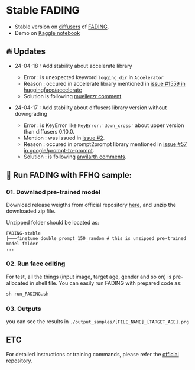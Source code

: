 # Stable FADING

* Stable version on [diffusers](https://github.com/huggingface/diffusers) of [FADING](https://github.com/MunchkinChen/FADING).
* Demo on [Kaggle notebook](https://www.kaggle.com/code/mrriandmstique/agetimelapse)

## 🔥 Updates
- 24-04-18 : Add stability about accelerate library
  - Error : is unexpected keyword `logging_dir` in `Accelerator`
  - Reason : occured in accelerate library mentioned in [issue #1559 in huggingface/accelerate](https://github.com/huggingface/accelerate/issues/1559)
  - Solution is following [muellerzr comment](https://github.com/huggingface/accelerate/issues/1559#issuecomment-1581556756)

- 24-04-17 : Add stability about diffusers library version without downgrading
  - Error : is KeyError like `KeyError:'down_cross'` about upper version than diffusers 0.10.0.
  - Mention : was issued in [issue #2](https://github.com/MunchkinChen/FADING/issues/2).
  - Reason : occured in prompt2prompt library mentioned in [issue #57 in google/prompt-to-prompt](https://github.com/google/prompt-to-prompt/issues/57).
  - Solution : is following [anvilarth comments](https://github.com/google/prompt-to-prompt/issues/57#issuecomment-1613729431).

## 🤗 Run FADING with FFHQ sample:

### 01. Downlaod pre-trained model

Download release weigths from official repository [here](https://github.com/MunchkinChen/FADING#available-pretrained-weights), and unzip the downloaded zip file.

Unzipped folder should be located as:
```
FADING-stable
├───finetune_double_prompt_150_random # this is unzipped pre-trained model folder
...
```

### 02. Run face editing

For test, all the things (input image, target age, gender and so on) is pre-allocated in shell file. You can easily run FADING with prepared code as:

```
sh run_FADING.sh
```

### 03. Outputs

you can see the results in `./output_samples/[FILE_NAME]_[TARGET_AGE].png`


## ETC

For detailed instructions or training commands, please refer the [official repository](https://github.com/MunchkinChen/FADING).
